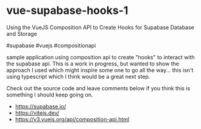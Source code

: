 # vue-supabase-hooks-1
Using the VueJS Composition API to  Create Hooks for Supabase Database and Storage

#supabase #vuejs #compositionapi

sample application using composition api to create "hooks" to interact with the supabase api. This is a work in progress, but wanted to show the approach I used which might inspire some one to go all the way... this isn't using typescript which I think would be a great next step.

Check out the source code and leave comments below if you think this is something I should keep going on.

- https://supabase.io/
- https://vitejs.dev/
- https://v3.vuejs.org/api/composition-api.html
